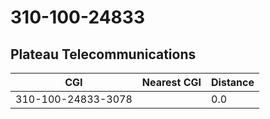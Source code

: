 # 310-100-24833
## Plateau Telecommunications


| CGI | Nearest CGI | Distance |
|-----|-------------|----------|
| 310-100-24833-3078 |  | 0.0 |
